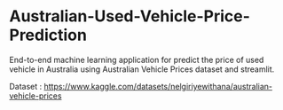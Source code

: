# Australian-Used-Vehicle-Price-Prediction

End-to-end machine learning application for predict the price of used vehicle in Australia using Australian Vehicle Prices dataset and streamlit.

Dataset : https://www.kaggle.com/datasets/nelgiriyewithana/australian-vehicle-prices

